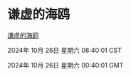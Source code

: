 # 谦虚的海鸥
[谦虚的海鸥](http://219.139.197.74:56308/qxdho/course/base/hotlink/index.php)

2024年 10月 26日 星期六 08:40:01 CST

2024年 10月 26日 星期六 00:40:01 GMT
